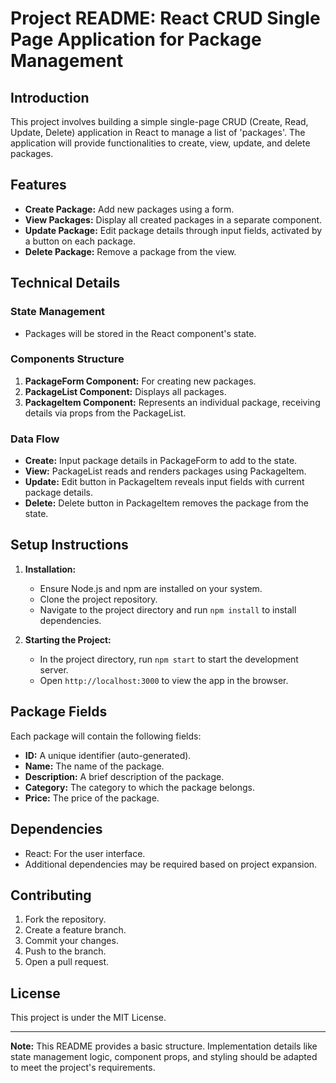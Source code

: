 
# Project README: React CRUD Single Page Application for Package Management

## Introduction

This project involves building a simple single-page CRUD (Create, Read, Update, Delete) application in React to manage a list of 'packages'. The application will provide functionalities to create, view, update, and delete packages.

## Features

- **Create Package:** Add new packages using a form.
- **View Packages:** Display all created packages in a separate component.
- **Update Package:** Edit package details through input fields, activated by a button on each package.
- **Delete Package:** Remove a package from the view.

## Technical Details

### State Management

- Packages will be stored in the React component's state.

### Components Structure

1. **PackageForm Component:** For creating new packages.
2. **PackageList Component:** Displays all packages.
3. **PackageItem Component:** Represents an individual package, receiving details via props from the PackageList.

### Data Flow

- **Create:** Input package details in PackageForm to add to the state.
- **View:** PackageList reads and renders packages using PackageItem.
- **Update:** Edit button in PackageItem reveals input fields with current package details.
- **Delete:** Delete button in PackageItem removes the package from the state.

## Setup Instructions

1. **Installation:**
   - Ensure Node.js and npm are installed on your system.
   - Clone the project repository.
   - Navigate to the project directory and run `npm install` to install dependencies.

2. **Starting the Project:**
   - In the project directory, run `npm start` to start the development server.
   - Open `http://localhost:3000` to view the app in the browser.

## Package Fields

Each package will contain the following fields:
- **ID:** A unique identifier (auto-generated).
- **Name:** The name of the package.
- **Description:** A brief description of the package.
- **Category:** The category to which the package belongs.
- **Price:** The price of the package.

## Dependencies

- React: For the user interface.
- Additional dependencies may be required based on project expansion.

## Contributing

1. Fork the repository.
2. Create a feature branch.
3. Commit your changes.
4. Push to the branch.
5. Open a pull request.

## License

This project is under the MIT License.

---

**Note:** This README provides a basic structure. Implementation details like state management logic, component props, and styling should be adapted to meet the project's requirements.
